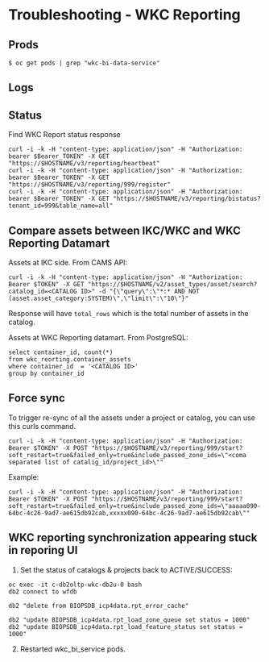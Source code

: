 # Troubleshooting - WKC Reporting 
## Prods 

```
$ oc get pods | grep "wkc-bi-data-service"
```

## Logs

## Status
Find WKC Report status response 
```
curl -i -k -H "content-type: application/json" -H "Authorization: bearer $Bearer_TOKEN" -X GET "https://$HOSTNAME/v3/reporting/heartbeat"
curl -i -k -H "content-type: application/json" -H "Authorization: bearer $Bearer_TOKEN" -X GET "https://$HOSTNAME/v3/reporting/999/register"
curl -i -k -H "content-type: application/json" -H "Authorization: bearer $Bearer_TOKEN" -X GET "https://$HOSTNAME/v3/reporting/bistatus?tenant_id=999&table_name=all"
```

## Compare assets between IKC/WKC and WKC Reporting Datamart
Assets at IKC side. From CAMS API:
```
curl -i -k -H "content-type: application/json" -H "Authorization: Bearer $TOKEN" -X GET "https://$HOSTNAME/v2/asset_types/asset/search?catalog_id=<CATALOG ID>" -d "{\"query\":\"*:* AND NOT (asset.asset_category:SYSTEM)\",\"limit\":\"10\"}"
```
Response will have `total_rows` which is the total number of assets in the catalog.

Assets at WKC Reporting datamart. From PostgreSQL:
```
select container_id, count(*) 
from wkc_reorting.container_assets 
where container_id  = '<CATALOG ID>'
group by container_id
```

## Force sync
To trigger re-sync of all the assets under a project or catalog, you can use this curls command.
```
curl -i -k -H "content-type: application/json" -H "Authorization: Bearer $TOKEN" -X POST "https://$HOSTNAME/v3/reporting/999/start?soft_restart=true&failed_only=true&include_passed_zone_ids=\"<coma separated list of catalig_id/project_id>\""
```
Example:
```
curl -i -k -H "content-type: application/json" -H "Authorization: Bearer $TOKEN" -X POST "https://$HOSTNAME/v3/reporting/999/start?soft_restart=true&failed_only=true&include_passed_zone_ids=\"aaaaa090-64bc-4c26-9ad7-ae615db92cab,xxxxx090-64bc-4c26-9ad7-ae615db92cab\""
```

## WKC reporting synchronization appearing stuck in reporing UI
1. Set the status of catalogs & projects back to ACTIVE/SUCCESS:
```
oc exec -it c-db2oltp-wkc-db2u-0 bash
db2 connect to wfdb

db2 "delete from BIOPSDB_icp4data.rpt_error_cache"

db2 "update BIOPSDB_icp4data.rpt_load_zone_queue set status = 1000"
db2 "update BIOPSDB_icp4data.rpt_load_feature_status set status = 1000"
```
2. Restarted wkc_bi_service pods.

